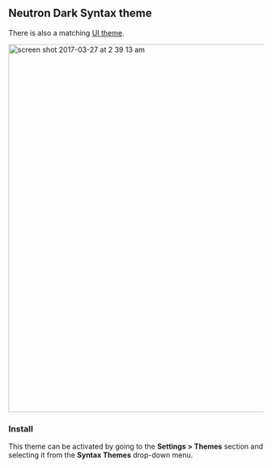 ## Neutron Dark Syntax theme

There is also a matching [UI theme](https://atom.io/themes/neutron-dark-ui).

<img width="727" alt="screen shot 2017-03-27 at 2 39 13 am" src="https://cloud.githubusercontent.com/assets/806104/24346950/3b237198-129c-11e7-8dc8-f680719d20bc.png">

### Install

This theme can be activated by going to the __Settings > Themes__ section and selecting it from the __Syntax Themes__ drop-down menu.
